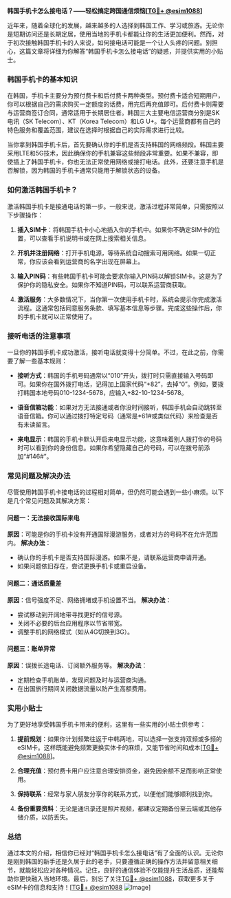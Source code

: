 **韩国手机卡怎么接电话？——轻松搞定跨国通信烦恼[[TG💪+ @esim1088](https://t.me/s/esim1088)]**

近年来，随着全球化的发展，越来越多的人选择到韩国工作、学习或旅游。无论你是短期访问还是长期定居，使用当地的手机卡都能让你的生活更加便利。然而，对于初次接触韩国手机卡的人来说，如何接电话可能是一个让人头疼的问题。别担心，这篇文章将详细为你解答“韩国手机卡怎么接电话”的疑惑，并提供实用的小贴士。

### 韩国手机卡的基本知识

在韩国，手机卡主要分为预付费卡和后付费卡两种类型。预付费卡适合短期用户，你可以根据自己的需求购买一定额度的话费，用完后再充值即可。后付费卡则需要与运营商签订合同，通常适用于长期居住者。韩国三大主要电信运营商分别是SK电讯（SK Telecom）、KT（Korea Telecom）和LG U+。每个运营商都有自己的特色服务和覆盖范围，建议在选择时根据自己的实际需求进行比较。

当你拿到韩国手机卡后，首先要确认你的手机是否支持韩国的网络频段。韩国主要采用LTE和5G技术，因此确保你的手机兼容这些频段非常重要。如果不兼容，即使插上了韩国手机卡，你也无法正常使用网络或接打电话。此外，还要注意手机是否解锁，因为韩国的手机卡通常只能用于解锁状态的设备。

### 如何激活韩国手机卡？

激活韩国手机卡是接通电话的第一步。一般来说，激活过程非常简单，只需按照以下步骤操作：

1. **插入SIM卡**：将韩国手机卡小心地插入你的手机中。如果你不确定SIM卡的位置，可以查看手机说明书或在网上搜索相关信息。
   
2. **开机并注册网络**：打开手机电源，等待系统自动搜索可用网络。如果一切正常，你应该会看到运营商的名字出现在屏幕上。

3. **输入PIN码**：有些韩国手机卡可能会要求你输入PIN码以解锁SIM卡。这是为了保护你的隐私安全。如果你不知道PIN码，可以联系运营商获取。

4. **激活服务**：大多数情况下，当你第一次使用手机卡时，系统会提示你完成激活流程。这通常包括同意服务条款、填写基本信息等步骤。完成这些操作后，你的手机卡就可以正常使用了。

### 接听电话的注意事项

一旦你的韩国手机卡成功激活，接听电话就变得十分简单。不过，在此之前，你需要了解一些基本规则：

- **接听方式**：韩国的手机号码通常以“010”开头，拨打时只需直接输入号码即可。如果你在国外拨打电话，记得加上国家代码“+82”，去掉“0”。例如，要拨打韩国本地号码010-1234-5678，应输入+82-10-1234-5678。

- **语音信箱功能**：如果对方无法接通或者你没时间接听，韩国手机会自动跳转至语音信箱。你可以通过拨打特定号码（通常是*61#或类似代码）来检查是否有未读留言。

- **来电显示**：韩国的手机卡默认开启来电显示功能，这意味着别人拨打你的号码时可以看到你的身份信息。如果你希望隐藏自己的号码，可以在拨号前添加“#146#”。

### 常见问题及解决办法

尽管使用韩国手机卡接电话的过程相对简单，但仍然可能会遇到一些小麻烦。以下是几个常见问题及其解决方案：

#### 问题一：无法接收国际来电
**原因**：可能是你的手机卡没有开通国际漫游服务，或者对方的号码不在允许范围内。
**解决办法**：
- 确认你的手机卡是否支持国际漫游。如果不是，请联系运营商申请开通。
- 如果问题依旧存在，尝试更换手机卡或重启设备。

#### 问题二：通话质量差
**原因**：信号强度不足、网络拥堵或手机设置不当。
**解决办法**：
- 尝试移动到开阔地带寻找更好的信号源。
- 关闭不必要的后台应用程序以节省带宽。
- 调整手机的网络模式（如从4G切换到3G）。

#### 问题三：账单异常
**原因**：误拨长途电话、订阅额外服务等。
**解决办法**：
- 定期检查手机账单，发现问题及时与运营商沟通。
- 在出国旅行期间关闭数据流量以防产生高额费用。

### 实用小贴士

为了更好地享受韩国手机卡带来的便利，这里有一些实用的小贴士供参考：

1. **提前规划**：如果你计划频繁往返于中韩两地，可以选择一张支持双频或多频的eSIM卡。这样既能避免频繁更换实体卡的麻烦，又能节省时间和成本[[TG💪+ @esim1088](https://t.me/s/esim1088)]。

2. **合理充值**：预付费卡用户应注意合理安排资金，避免因余额不足而影响正常使用。

3. **保持联系**：经常与家人朋友分享你的联系方式，以便他们能够顺利找到你。

4. **备份重要资料**：无论是通讯录还是照片视频，都建议定期备份至云端或其他存储介质，以防丢失。

### 总结

通过本文的介绍，相信你已经对“韩国手机卡怎么接电话”有了全面的认识。无论你是刚到韩国的新手还是久居于此的老手，只要遵循正确的操作方法并留意相关细节，就能轻松应对各种情况。记住，良好的通信体验不仅能提升生活品质，还能帮助你更快融入当地环境。最后，别忘了关注[TG💪+ @esim1088](https://t.me/s/esim1088)，获取更多关于eSIM卡的信息和支持！[[TG💪+ @esim1088](https://t.me/s/esim1088) ![Image](https://i.postimg.cc/4NQfJmqS/Snipaste-2025-05-13-00-14-12.png)]
